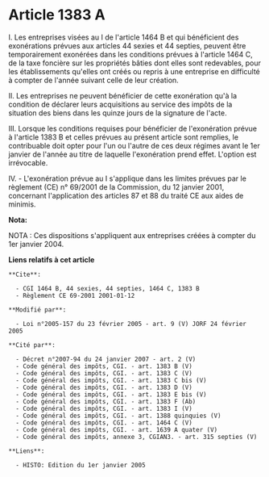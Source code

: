 # Article 1383 A

I. Les entreprises visées au I de l'article 1464 B et qui bénéficient des exonérations prévues aux articles 44 sexies et 44
septies, peuvent être temporairement exonérées dans les conditions prévues à l'article 1464 C, de la taxe foncière sur les
propriétés bâties dont elles sont redevables, pour les établissements qu'elles ont créés ou repris à une entreprise en
difficulté à compter de l'année suivant celle de leur création.

II. Les entreprises ne peuvent bénéficier de cette exonération qu'à la condition de déclarer leurs acquisitions au service
des impôts de la situation des biens dans les quinze jours de la signature de l'acte.

III. Lorsque les conditions requises pour bénéficier de l'exonération prévue à l'article 1383 B et celles prévues au présent
article sont remplies, le contribuable doit opter pour l'un ou l'autre de ces deux régimes avant le 1er janvier de l'année au
titre de laquelle l'exonération prend effet. L'option est irrévocable.

IV. - L'exonération prévue au I s'applique dans les limites prévues par le règlement (CE) n° 69/2001 de la Commission, du 12
janvier 2001, concernant l'application des articles 87 et 88 du traité CE aux aides de minimis.

**Nota:**

NOTA : Ces dispositions s'appliquent aux entreprises créées à compter du 1er janvier 2004.

**Liens relatifs à cet article**

	**Cite**:

	  - CGI 1464 B, 44 sexies, 44 septies, 1464 C, 1383 B
	  - Règlement CE 69-2001 2001-01-12

	**Modifié par**:

	  - Loi n°2005-157 du 23 février 2005 - art. 9 (V) JORF 24 février 2005

	**Cité par**:

	  - Décret n°2007-94 du 24 janvier 2007 - art. 2 (V)
	  - Code général des impôts, CGI. - art. 1383 B (V)
	  - Code général des impôts, CGI. - art. 1383 C (V)
	  - Code général des impôts, CGI. - art. 1383 C bis (V)
	  - Code général des impôts, CGI. - art. 1383 D (V)
	  - Code général des impôts, CGI. - art. 1383 E bis (V)
	  - Code général des impôts, CGI. - art. 1383 F (Ab)
	  - Code général des impôts, CGI. - art. 1383 I (V)
	  - Code général des impôts, CGI. - art. 1388 quinquies (V)
	  - Code général des impôts, CGI. - art. 1464 C (V)
	  - Code général des impôts, CGI. - art. 1639 A quater (V)
	  - Code général des impôts, annexe 3, CGIAN3. - art. 315 septies (V)

	**Liens**:

	  - HISTO: Edition du 1er janvier 2005
